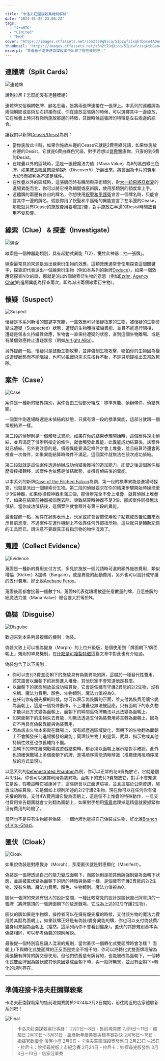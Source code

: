 ```yaml
---

title: "卡洛夫莊園謀殺案機制解析"
date: "2024-01-22 23:06:22"
tags:
  - "JruMTG"
  - "Limited"
  - "MKM"
cover: "https://images.ctfassets.net/s5n2t79q9icq/5IpzwfzisqktbGso4ADudz/b82affc918ac3f6ccc6e2b0bccc125ec/SuzzZi1lLfhTt7T_1600x1080.jpg?q=70&w=1920&fm=avif"
thumbnail: "https://images.ctfassets.net/s5n2t79q9icq/5IpzwfzisqktbGso4ADudz/b82affc918ac3f6ccc6e2b0bccc125ec/SuzzZi1lLfhTt7T_1600x1080.jpg?q=70&w=1920&fm=avif"
excerpt: "來看看卡洛夫莊園謀殺案中出現了哪些機制吧！"
---
```


## 連體牌（Split Cards）
![連體牌](https://i.imgur.com/mem7fh4.png)

說到拉尼卡怎麼能沒有連體牌呢?

連體牌又俗稱餅乾牌，顧名思義，是將兩張牌連接在一張牌上。本系列的連體牌為兩個瞬間或巫術左右拼接而成，你在施放這張牌的時候，可以選擇其中一邊施放，它在堆疊上時只有你所施放那邊的特徵，其餘時候這張牌的特徵是左右兩邊的綜合。

讓我們以新牌[Cease//Desist](https://scryfall.com/card/mkm/246/cease-desist)為例：
- 當你施放此卡時，如果你施放左邊的Cease它就是2費黑綠咒語，如果你施放右邊的Desist，它就是6費白綠色咒語，對手若想以[倨傲擊](https://scryfall.com/card/woe/47/disdainful-stroke)康你，只康的到6費的Desist。
- 在堆疊以外的區域時，這是一張總魔法力值（Mana Value）為8的黑白綠三色牌，如果被[長吼食肉龍](https://scryfall.com/card/lci/171/trumpeting-carnosaur)傾探5（Discover5）所翻出來，將會因為卡片的費用大於5而被判為不滿足條件。
- 在堆疊以外的區域時，這張牌同時有瞬間與巫術類別，對[大一統飛將亞崔夏](https://scryfall.com/card/one/196/atraxa-grand-unifier)的進場異能而言，你可以將它視為瞬間或巫術牌，使用那類別的額度拿上手。
- 連體牌的兩邊有各自的牌名，你想使用[祝聖和平護衛](https://scryfall.com/card/dmu/2/anointed-peacekeeper)宣言一個牌名時，只能宣言其中一邊的牌名，假設你用了祝聖和平護衛的異能宣言了左半邊的Cease，那麼就只有Cease的施放費用要增加2費，對手施放右半邊的Desist時施放費用不受影響。


## 線索（Clue） & 探查（Investigate）
![線索](https://i.imgur.com/HyOkchI.jpg)

線索是一個神器副類別，具有起動式異能「{2}，犧牲此神器：抽一張牌」。

線索最常見的來源是派出線索衍生物的效應，這類效應通常會使用探查這個關鍵字，探查即代表派出一個線索衍生物（例如本系列的新牌[Deduce](https://scryfall.com/card/mkm/52/deduce)），如果一個效應寫探查N次的話，那就是派出N個線索衍生物的意思（例如[Ezrim, Agency Chief](https://scryfall.com/card/mkm/202/ezrim-agency-chief)的進場異能為探查兩次，即為派出兩個線索衍生物）。


## 懷疑（Suspect）
![Suspect](https://i.imgur.com/Wh8OulB.jpg)

懷疑是本系列新增的關鍵字異能，一些效應可以懷疑指定的生物，被懷疑的生物會變成遭疑（Suspected）狀態，遭疑的生物獲得威懾異能、並且不能進行阻擋，遭疑是個永久持續性效應，生物會一直保持遭疑的狀態，直到這個生物離場、或是有某個效應終止遭疑狀態（例如[Airtight Alibi](https://scryfall.com/card/mkm/149/airtight-alibi)）。

另外提醒一點，懷疑只是鼓勵生物攻擊，並非強制生物攻擊，哪怕你的生物因為變成遭疑狀態而不能阻擋，也可以視戰術需求先按兵不動，不是只能硬推出去當敢死隊。


## 案件（Case）
![Case](https://i.imgur.com/aXCm54U.png)

案件是一種新的結界類別，案件皆由三個部分組成：標準異能、偵辦條件、偵結異能。

一個案件剛進場時還是未偵結的狀態，只擁有第一段的標準異能，這部分就跟一個常規結界一樣。

第二段的偵辦則是一個觸發式異能，如果在你的結束步驟開始時，這個案件還未偵結，並且滿足了偵辦所指定的條件，就會觸發此異能，此異能成功結算後，該案件就已偵結。另外要注意的是，偵辦異能要滿足條件才會上堆疊，並且結算時還會再檢查一次條件，如果異能結算時條件不滿足，這個案件就無法在該次成功偵結。

第三段就就是這個案件透過偵辦成功偵結後獲得的追加能力，即使之後這個案件經歷操控權轉移，該案件也依舊是偵結狀態，並擁有偵結後的異能。

以本系列的新牌[Case of the Filched Falcon](https://scryfall.com/card/mkm/44/case-of-the-filched-falcon)為例，第一段的標準異能是進場時探查，也就是派出一個線索衍生物。第二段的偵辦要求在你的結束步驟開始時操控至少3個神器，如果你操控神器未滿三個，那偵辦完全不會上堆疊，就算偵辦上堆疊了，如果在結算前神器被回應去除，導致結算時神器不足3個，那該案件同樣無法偵結。當你成功偵結後，這個案件就會額外有第三段的異能。

最後提醒一點，案件在狀態表示上，玩家或許會習慣使用骰子點數或放置位置來表示目前進度，不過案件在運作機制上不依靠任何外部指示物，這些就只是輔助記憶的工具而已，請注意不要跟真正有指示物的物件混淆了。


## 蒐證（Collect Evidence）
![Evidence](https://i.imgur.com/fQEuSCO.jpg)

蒐證是一種新的費用支付方式，多見於施放一個咒語時可選的額外施放費用，類似增幅（Kicker）&加碼（Bargain），或是異能的起動費用，另外也可以設計成守護的支付費用，好比說[Axebane Ferox](https://scryfall.com/card/mkm/153/axebane-ferox)。

蒐證後面都會接著一個數字N，蒐證N代表從墳場放逐任意數量的牌，且這些牌的總魔法力值（Mana Value）總合要大於等於N。


## 偽裝（Disguise）
![Disguise](https://i.imgur.com/diLp0Ip.jpg)

歡迎來到本系列最複雜的機制：偽裝。

偽裝大致上可以視為變身（Morph）的上位升級版，是個使用到「牌面朝下/牌面朝上」規則的罕見機制，在[什麼是可複製特徵](https://guildmagesforum.tw/What-is-Copiable-Value/#Before-We-Start)這篇文章中對此也有介紹過。

偽裝包含了以下規則：

- 你可以支付3費並面朝下的施放具有偽裝異能的牌，這屬於一種替代性費用，該咒語會以面朝下的狀態進入堆疊，其他玩家不會知道他是甚麼。
- 以面朝下的狀態施放並成功結算後，它會是個擁有守護2異能的2/2生物，沒有名稱、魔法力費用、顏色、生物類別、魔法力值視為0。
- 在任何你有優先權的時候，你可以展示偽裝牌的正面，並支付偽裝費用讓它變為面朝上，這是一個特殊動作，不上堆疊也無法被回應。只有面朝下的永久物才能以此方式變為面朝上，面朝下的瞬間巫術牌無法以此法變為面朝上。
- 如果面朝下的生物失去異能，則無法透過支付偽裝費用將其轉為面朝上，因為它不再具有偽裝異能與偽裝費用。
- 因為該永久物本來就在戰場上，沒有經歷過區域變化，面朝下的生物翻為面朝上不會觸發任何進場觸發的異能；同理該生物上的靈氣、武具、指示物或其他持續性效應也依舊維持不變。
- 面朝下的牌在離開戰場或遊戲結束時，都必須以面朝上展示給對手確認。此外也須確保戰場上多個面朝下的牌，進場順序需能清晰辨識（推薦使用按順序擺放的方式呈現）。

以這系列的[Defenestrated Phantom](https://scryfall.com/card/mkm/11/defenestrated-phantom)為例，你可以正常的花6費施放它，它就是個4/3飛兵，你也可以選擇利用偽裝異能，面朝下的支付3費施放它，對手不會知道它是誰，假若這時它被康掉了，這張牌會以正面進墳場，並且這屬於公開資訊，施放成功結算後，它是個如上規則所述的2/2守護2生物，現在你可以在任何你有優先權的時候，支付4W費用讓它變為面朝上，這是個不上堆疊的特殊動作，一旦支付費用宣告翻面就會立刻翻為面朝上，如果對手想用[電震](https://scryfall.com/card/mkm/144/shock)處理掉這精靈就要抓緊你沒有費用的時機了。


當然也不是只有生物能夠偽裝，一個地牌也能把自己偽裝成生物，好比說[Branch of Vitu-Ghazi](https://scryfall.com/card/mkm/258/branch-of-vitu-ghazi)。

## 匿伏（Cloak）
![Cloak](https://i.imgur.com/pp4kYYJ.jpg)

如果說偽裝是對應變身（Morph），那麼匿伏就是對應顯化（Manifest）。

偽裝是一張牌透過自己的能力變成面朝下，而匿伏則是把其他牌強制變為面朝下狀態，並請被匿伏變為面朝下的牌的特徵與偽裝一樣，是個擁有守護2異能的2/2生物，沒有名稱、魔法力費用、顏色、生物類別、魔法力值視為0。

匿伏一張牌的來源有很大的設計空間，一種比較常見的設計是匿伏自己牌庫頂的一張牌（將牌庫頂的一張牌面朝下的放進戰場，它成為上述的2/2守護2生物）。

匿伏的牌如果是生物牌，操控者可以在擁有優先權的時候，支付該生物的魔法力費用將其翻為面朝上，如果該牌正好是有偽裝/變身異能的牌，你也可以支付偽裝費/變身用來翻為面朝上（當然，這系列內你不會看到變身）。匿伏的其餘規則基本與偽裝相同，可以參考偽裝的規則解說。

最後提一個特別容易讓人混淆的規則，當你匿伏一個轉化式雙面牌時會怎樣？
面朝上/下與轉化式雙面牌的正反面是完全不相干的，你可以把轉化式雙面牌理解為兩張擁有牌背的牌交替使用，但他們依舊是有牌背的，也能被改為面朝下，一個轉化式雙面牌因為匿伏或其他原因變成面朝下時，與一般牌無異，並沒有面朝下=轉化的規則存在。

---

## 準備迎接卡洛夫莊園謀殺案

卡洛夫莊園謀殺案的售前現開賽將於2024年2月2日開始，前往附近的店家體驗新系列吧！

![Final](https://i.imgur.com/Fyo1LEp.jpg)

>卡洛夫莊園謀殺案行事曆：
2月2日～8日 - 售前現開賽
2月9日～11日 - 體驗日
2月10日～3月31日 - 農曆新年慶典賽與標準賽對決
2月16日～18日 - 指揮官歡慶會 浪客小徑
2月9日 - 卡洛夫莊園謀殺案發售日
2月23日～25日 - 拉尼卡：妙探尋兇版上市紀念賽
2月24日 - 拉尼卡：妙探尋兇版發售
3月3日～10日 - 店家冠軍賽
